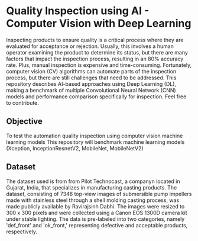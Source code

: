# Quality Inspection using AI - Computer Vision with Deep Learning
 Inspecting products to ensure quality is a critical process where they are evaluated for acceptance or rejection. Usually, this involves a human operator examining the product to determine its status, but there are many factors that impact the inspection process, resulting in an 80% accuracy rate. Plus, manual inspection is expensive and time-consuming. Fortunately, computer vision (CV) algorithms can automate parts of the inspection process, but there are still challenges that need to be addressed. This repository describes AI-based approaches using Deep Learning (DL), making a benchmark of multiple Convolutional Neural Network (CNN) models and performance comparison specifically for inspection. Feel free to contribute.
## Objective
To test the automation quality inspection using computer vision machine learning models
This repository will benchmark machine learning models (Xception, InceptionResnetV2, MobileNet, MobileNetV2) 
## Dataset

The dataset used is from from Pilot Technocast, a companyn located in Gujarat, India, that specializes in manufacturing casting products. The dataset, consisting of 7348 top-view images of submersible pump impellers made with stainless steel through a shell molding casting process, was made publicly available by Ravirajsinh Dabhi. The images were resized to 300 x 300 pixels and were collected using a Canon EOS 1300D camera kit under stable lighting. The data is pre-labeled into two categories, namely 'def_front' and 'ok_front,' representing defective and acceptable products, respectively.
